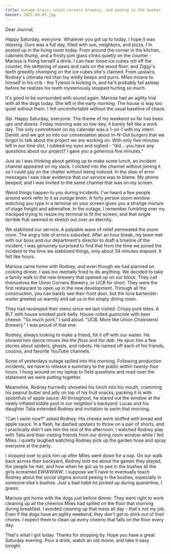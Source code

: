 ```yaml
---
title: outage brain, union corners brewery, and peeing in the bushes
banner: 2021-06-05.jpg
---
```


Dear Journal,

Happy Saturday, everyone.  Whatever you got up to today, I hope it was
relaxing.  Ours was a full day, filled with sun, neighbors, and pizza.
I'm posted up in the living room today.  From around the corner in the
kitchen, cabinets thump, and a frosty pint glass clinks quietly on the
counter - Marissa is fixing herself a drink.  I can hear loose ice
cubes roll off the counter, the skittering of paws and nails on the
wood floor, and Ziggy's teeth greedily chomping on the ice cubes she's
claimed.  From upstairs, Rodney's ultimate red titan toy wildly beeps
and purrs.  Miles moans to himself in his crib - the Tylenol is
kicking in, and he'll probably fall asleep before he realizes his
teeth mysteriously stopped hurting so much.

It's good to be surrounded with sound again.  Marissa had an agility
trial with all the dogs today.  She left in the early morning.  The
house is way too quiet without them.  I felt uncomfortable without the
usual baseline of chaos.

_Sip_.  Happy Saturday, everyone.  The theme of my weekend so far has
been _ups and downs_.  Friday morning was so low-key, it barely felt
like a work day.  The only commitment on my calendar was a 1-on-1 with
my intern Daniel, and we got so into our conversation about In-N-Out
burgers that we forgot to talk about the project we are working on.
With only five minutes left in our time slot, I rubbed my eyes and
sighed - "did... you have any questions about our project?  I gave you
a _generous_ five minutes."

Just as I was thinking about getting up to make some lunch, an
incident channel appeared on my slack.  I clicked into the channel
without joining it so I could spy on the chatter without being
noticed.  In the slew of error messages I saw clear evidence that our
service was to blame.  My phone beeped, and I was invited to the same
channel that was on my screen.

Weird things happen to you during incidents.  I've heard a few people
around work refer to it as _outage brain_.  A forty person zoom window
watching you type in a terminal on your screen gives you a strange
mixture of stage freight and adrenaline.  In the outage, I remember
fumbling over my trackpad trying to resize my terminal to fit the
screen, and that single terrible flub seemed to stretch out over an
eternity.

We stabilized our service.  A palpable wave of relief permeated the
zoom room.  The angry tide of errors subsided.  After an hour break,
my team met with our boss and our department's director to draft a
timeline of the incident.  I was genuinely surprised to find that from
the time we joined the incident to the time we stabilized things, only
about 34 minutes elapsed.  It felt like hours.

Marissa came home with Rodney, and even though we had planned on
cooking dinner, I was too mentally fried to do anything.  We decided
to take a family walk to the new brewery that opened up on our block.
They call themselves the Union Corners Brewery, or _UCB_ for short.
They were the first restaurant to open up in the new development.
Through all the construction, you can barely see their front door, but
the lone bartender-waiter greeted us warmly and sat us in the empty
dining room.

They had revamped their menu since we last visited.  Crispy pork
bites.  A BLT with house smoked pork belly.  House-rolled _guanciale_
with beer cheese.  "So much pork," I said aloud.  "UCB.  More like
Union _Cholesterol_ Brewery."  I was proud of that one.

Rodney, always looking to make a friend, hit it off with our waiter.
He showed him dance moves like _the floss_ and _the dab_.  He spun him
a few stories about spiders, ghosts, and robots.  He named off each of
his friends, cousins, and favorite YouTube channels.

Some of yesterdays outage spilled into this morning.  Following
production incidents, we have to release a summary to the public
within twenty-four hours.  I hung around on my laptop to field
questions and read-over the statement we were putting together.

Meanwhile, Rodney hurriedly shoveled his lunch into his mouth,
cramming his peanut butter and jelly on top of his fruit snacks,
packing it in with spoonfuls of apple sauce.  All throughout, he
stared out the window at the newly inflated kiddie pool in our
neighbor's backyard.  Lucas and his daughter Talia extended Rodney and
invitation to swim that morning.

"Can I swim now?" asked Rodney.  His cheeks were stuffed with bread
and apple sauce.  In a flash, he dashed upstairs to throw on a pair of
shorts, and I practically didn't see him the rest of the afternoon.  I
watched Rodney play with Talia and their visiting friends from our
dining room window while I fed Miles.  I quietly laughed watching
Rodney pick up the garden hose and spray everyone at the party.

I stopped over to pick him up after Miles went down for a nap.  On our
walk back across their backyard, Rodney told me about the games they
played, the people he met, and how when he got up to pee in the bushes
all the girls screamed _EWWWWW_.  I suppose we'll have to eventually
teach Rodney about the social stigma around peeing in the bushes,
especially in someone else's bushes.  Just a bad habit he picked up
during quarantine, I guess.

Marissa got home with the dogs just before dinner.  They went right to
work cleaning up all the cheerios Miles had spilled on the floor that
morning during breakfast.  I avoided cleaning up that mess all day -
that's not my job.  Even if the dogs have an agility weekend, they
don't get to shirk out of their chores.  I expect them to clean up
every cheerio that falls on the floor every day.

That's what I got today.  Thanks for stopping by.  Hope you have a
great Saturday evening.  Pour a drink, watch an old movie, and take it
easy tonight.
